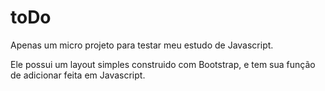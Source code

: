 # toDo
Apenas um micro projeto para testar meu estudo de Javascript.

Ele possui um layout simples construido com Bootstrap, e tem sua função de adicionar feita em Javascript.
